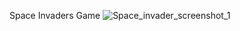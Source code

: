 Space Invaders Game 
![Space_invader_screenshot_1](https://user-images.githubusercontent.com/68669316/219884977-eaca4c82-7335-4c4b-8c1e-444faa8dda84.JPG)
